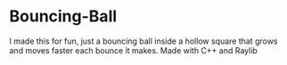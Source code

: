 # Bouncing-Ball
I made this for fun, just a bouncing ball inside a hollow square that grows and moves faster each bounce it makes. Made with C++ and Raylib
